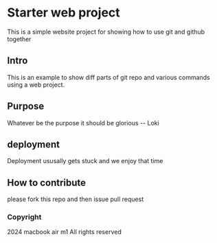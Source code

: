 # Starter web project
This is a simple website project for showing how to use git and github together
## Intro
This is an example to show diff parts of git repo and various commands using a web project.
## Purpose
Whatever be the purpose it should be glorious -- Loki
## deployment
Deployment ususally gets stuck and we enjoy that time
## How to contribute
please fork this repo and then issue pull request

### Copyright
2024 macbook air m1
All rights reserved